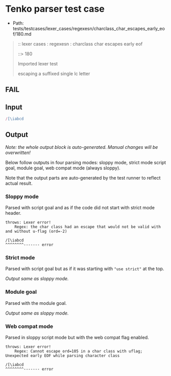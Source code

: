 # Tenko parser test case

- Path: tests/testcases/lexer_cases/regexesn/charclass_char_escapes_early_eof/180.md

> :: lexer cases : regexesn : charclass char escapes early eof
>
> ::> 180
>
> Imported lexer test
>
> escaping a suffixed single lc letter

## FAIL

## Input

`````js
/[\iabcd
`````

## Output

_Note: the whole output block is auto-generated. Manual changes will be overwritten!_

Below follow outputs in four parsing modes: sloppy mode, strict mode script goal, module goal, web compat mode (always sloppy).

Note that the output parts are auto-generated by the test runner to reflect actual result.

### Sloppy mode

Parsed with script goal and as if the code did not start with strict mode header.

`````
throws: Lexer error!
    Regex: the char class had an escape that would not be valid with and without u-flag (ord=-2)

/[\iabcd
^^^^^^^^------- error
`````

### Strict mode

Parsed with script goal but as if it was starting with `"use strict"` at the top.

_Output same as sloppy mode._

### Module goal

Parsed with the module goal.

_Output same as sloppy mode._

### Web compat mode

Parsed in sloppy script mode but with the web compat flag enabled.

`````
throws: Lexer error!
    Regex: Cannot escape ord=105 in a char class with uflag; Unexpected early EOF while parsing character class

/[\iabcd
^^^^^^^^------- error
`````

